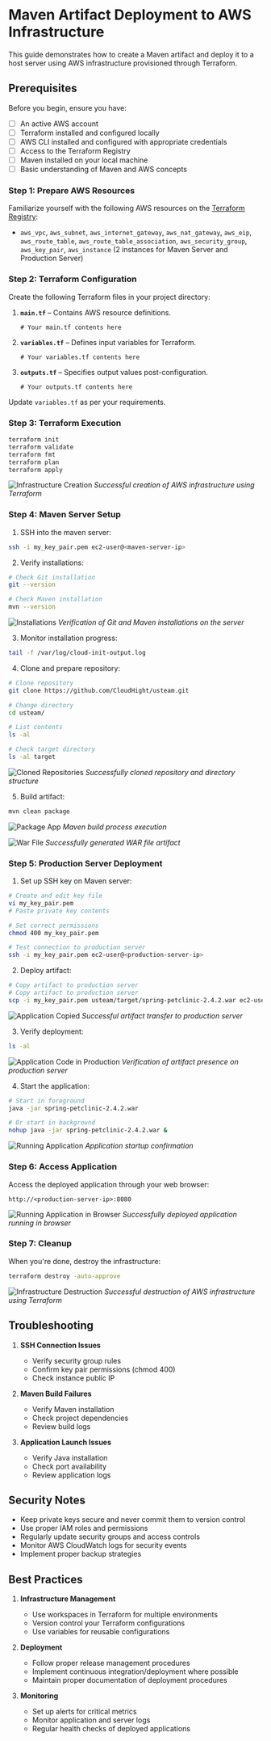 # Maven Artifact Deployment to AWS Infrastructure

This guide demonstrates how to create a Maven artifact and deploy it to a host server using AWS infrastructure provisioned through Terraform.

## Prerequisites

Before you begin, ensure you have:

- [ ] An active AWS account
- [ ] Terraform installed and configured locally
- [ ] AWS CLI installed and configured with appropriate credentials
- [ ] Access to the Terraform Registry
- [ ] Maven installed on your local machine
- [ ] Basic understanding of Maven and AWS concepts

### Step 1: Prepare AWS Resources

Familiarize yourself with the following AWS resources on the [Terraform Registry](https://registry.terraform.io/):

- `aws_vpc`, `aws_subnet`, `aws_internet_gateway`, `aws_nat_gateway`, `aws_eip`, `aws_route_table`, `aws_route_table_association`, `aws_security_group`, `aws_key_pair`, `aws_instance` (2 instances for Maven Server and Production Server)

### Step 2: Terraform Configuration

Create the following Terraform files in your project directory:

1. **`main.tf`** – Contains AWS resource definitions.

   ```hcl
   # Your main.tf contents here
   ```

2. **`variables.tf`** – Defines input variables for Terraform.

   ```hcl
   # Your variables.tf contents here
   ```

3. **`outputs.tf`** – Specifies output values post-configuration.

   ```hcl
   # Your outputs.tf contents here
   ```

Update `variables.tf` as per your requirements.

### Step 3: Terraform Execution

```bash
terraform init
terraform validate
terraform fmt
terraform plan
terraform apply
```

![Infrastructure Creation](imgs/1.infra_creation.png)
*Successful creation of AWS infrastructure using Terraform*

### Step 4: Maven Server Setup

1. SSH into the maven server:
```bash
ssh -i my_key_pair.pem ec2-user@<maven-server-ip>
```

2. Verify installations:
```bash
# Check Git installation
git --version

# Check Maven installation
mvn --version
```

![Installations](imgs/2.verify_installations.png)
*Verification of Git and Maven installations on the server*

3. Monitor installation progress:
```bash
tail -f /var/log/cloud-init-output.log
```

4. Clone and prepare repository:
```bash
# Clone repository
git clone https://github.com/CloudHight/usteam.git

# Change directory
cd usteam/

# List contents
ls -al

# Check target directory
ls -al target
```

![Cloned Repositories](imgs/3.cloned_repo.png)
*Successfully cloned repository and directory structure*

5. Build artifact:
```bash
mvn clean package
```

![Package App](imgs/4.mvn_package.png)
*Maven build process execution*

![War File](imgs/5.packaged_app.png)
*Successfully generated WAR file artifact*

### Step 5: Production Server Deployment

1. Set up SSH key on Maven server:
```bash
# Create and edit key file
vi my_key_pair.pem
# Paste private key contents

# Set correct permissions
chmod 400 my_key_pair.pem

# Test connection to production server
ssh -i my_key_pair.pem ec2-user@<production-server-ip>
```

2. Deploy artifact:
```bash
# Copy artifact to production server
# Copy artifact to production server
scp -i my_key_pair.pem usteam/target/spring-petclinic-2.4.2.war ec2-user@<production-server-ip>:
```

![Application Copied](imgs/6.application_copied.png)
*Successful artifact transfer to production server*

3. Verify deployment:
```bash
ls -al
```

![Application Code in Production](imgs/7.app_code_prod.png)
*Verification of artifact presence on production server*

4. Start the application:
```bash
# Start in foreground
java -jar spring-petclinic-2.4.2.war

# Or start in background
nohup java -jar spring-petclinic-2.4.2.war &
```

![Running Application](imgs/8.running_app.png)
*Application startup confirmation*

### Step 6: Access Application

Access the deployed application through your web browser:
```
http://<production-server-ip>:8080
```

![Running Application in Browser](imgs/9.app_browser.png)
*Successfully deployed application running in browser*

### Step 7: Cleanup

When you're done, destroy the infrastructure:
```bash
terraform destroy -auto-approve
```

![Infrastructure Destruction](imgs/10.infra_destroy.png)
*Successful destruction of AWS infrastructure using Terraform*

## Troubleshooting

1. **SSH Connection Issues**
   - Verify security group rules
   - Confirm key pair permissions (chmod 400)
   - Check instance public IP

2. **Maven Build Failures**
   - Verify Maven installation
   - Check project dependencies
   - Review build logs

3. **Application Launch Issues**
   - Verify Java installation
   - Check port availability
   - Review application logs

## Security Notes

- Keep private keys secure and never commit them to version control
- Use proper IAM roles and permissions
- Regularly update security groups and access controls
- Monitor AWS CloudWatch logs for security events
- Implement proper backup strategies

## Best Practices

1. **Infrastructure Management**
   - Use workspaces in Terraform for multiple environments
   - Version control your Terraform configurations
   - Use variables for reusable configurations

2. **Deployment**
   - Follow proper release management procedures
   - Implement continuous integration/deployment where possible
   - Maintain proper documentation of deployment procedures

3. **Monitoring**
   - Set up alerts for critical metrics
   - Monitor application and server logs
   - Regular health checks of deployed applications